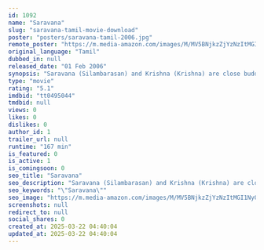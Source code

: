 ```yaml
---
id: 1092
name: "Saravana"
slug: "saravana-tamil-movie-download"
poster: "posters/saravana-tamil-2006.jpg"
remote_poster: "https://m.media-amazon.com/images/M/MV5BNjkzZjYzNzItMGI1Ny00ZTZiLWFhMDYtODRjYjQ2YzFkYzM1XkEyXkFqcGdeQXVyMTEzNzg0Mjkx._V1_SX300.jpg"
original_language: "Tamil"
dubbed_in: null
released_date: "01 Feb 2006"
synopsis: "Saravana (Silambarasan) and Krishna (Krishna) are close buddies in college. Saravana sees a video tape of Krishna's sister Sadhana (Jyothika) studying in London and falls in love with her. So to meet her, Saravana goes with Krishn..."
type: "movie"
rating: "5.1"
imdbid: "tt0495044"
tmdbid: null
views: 0
likes: 0
dislikes: 0
author_id: 1
trailer_url: null
runtime: "167 min"
is_featured: 0
is_active: 1
is_comingsoon: 0
seo_title: "Saravana"
seo_description: "Saravana (Silambarasan) and Krishna (Krishna) are close buddies in college. Saravana sees a video tape of Krishna's sister Sadhana (Jyothika) studying in London and falls in love with her. So to meet her, Saravana goes with Krishn..."
seo_keywords: "\"Saravana\""
seo_image: "https://m.media-amazon.com/images/M/MV5BNjkzZjYzNzItMGI1Ny00ZTZiLWFhMDYtODRjYjQ2YzFkYzM1XkEyXkFqcGdeQXVyMTEzNzg0Mjkx._V1_SX300.jpg"
screenshots: null
redirect_to: null
social_shares: 0
created_at: 2025-03-22 04:40:04
updated_at: 2025-03-22 04:40:04
---
```


